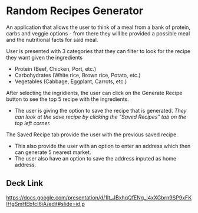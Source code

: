 # Random Recipes Generator

An application that allows the user to think of a meal from a bank of protein, carbs and veggie options - from there they will be provided a possible meal and the nutritional facts for said meal.

User is presented with 3 categories that they can filter to look for the recipe they want given the ingredients

- Protein (Beef, Chicken, Port, etc.)
- Carbohydrates (White rice, Brown rice, Potato, etc.)
- Vegetables (Cabbage, Eggplant, Carrots, etc.)

After selecting the ingridients, the user can click on the Generate Recipe button to see the top 5 recipe with the ingredients.

- The user is giving the option to save the recipe that is generated.
  _They can look at the save recipe by clicking the "Saved Recipes" tab on the top left corner._

The Saved Recipe tab provide the user with the previous saved recipe.

- This also provide the user with an option to enter an address which then can generate 5 nearest market.
- The user also have an option to save the address inputed as home address.

## Deck Link  
  https://docs.google.com/presentation/d/1lt_JBxhqQfENg_i4xXGbrn9SP9xFKIHgSmHEbfcI6iA/edit#slide=id.p
